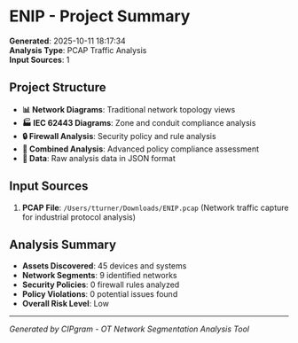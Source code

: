 # ENIP - Project Summary

**Generated**: 2025-10-11 18:17:34  
**Analysis Type**: PCAP Traffic Analysis  
**Input Sources**: 1

## Project Structure

- **📊 Network Diagrams**: Traditional network topology views
- **🏭 IEC 62443 Diagrams**: Zone and conduit compliance analysis  
- **🔒 Firewall Analysis**: Security policy and rule analysis
- **🚀 Combined Analysis**: Advanced policy compliance assessment
- **💾 Data**: Raw analysis data in JSON format

## Input Sources

1. **PCAP File**: `/Users/tturner/Downloads/ENIP.pcap` (Network traffic capture for industrial protocol analysis)


## Analysis Summary

- **Assets Discovered**: 45 devices and systems
- **Network Segments**: 9 identified networks  
- **Security Policies**: 0 firewall rules analyzed
- **Policy Violations**: 0 potential issues found
- **Overall Risk Level**: Low

---
*Generated by CIPgram - OT Network Segmentation Analysis Tool*
